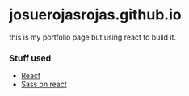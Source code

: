 # josuerojasrojas.github.io
this is my portfolio page but using react to build it.

### Stuff used

- [React](https://github.com/facebookincubator/create-react-app)
- [Sass on react](https://github.com/facebookincubator/create-react-app/blob/master/packages/react-scripts/template/README.md#adding-a-stylesheet)
